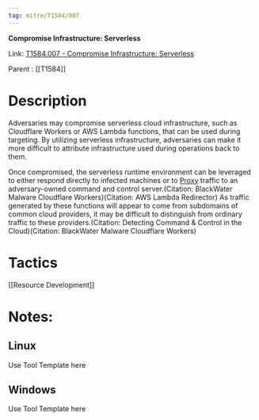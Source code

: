 ```yaml
---
tag: mitre/T1584/007
---
```


**Compromise Infrastructure: Serverless**

Link: [T1584.007 - Compromise Infrastructure: Serverless](https://attack.mitre.org/techniques/T1584/007)

Parent : [[T1584]]


# Description

Adversaries may compromise serverless cloud infrastructure, such as Cloudflare Workers or AWS Lambda functions, that can be used during targeting. By utilizing serverless infrastructure, adversaries can make it more difficult to attribute infrastructure used during operations back to them. 

Once compromised, the serverless runtime environment can be leveraged to either respond directly to infected machines or to [Proxy](https://attack.mitre.org/techniques/T1090) traffic to an adversary-owned command and control server.(Citation: BlackWater Malware Cloudflare Workers)(Citation: AWS Lambda Redirector) As traffic generated by these functions will appear to come from subdomains of common cloud providers, it may be difficult to distinguish from ordinary traffic to these providers.(Citation: Detecting Command & Control in the Cloud)(Citation: BlackWater Malware Cloudflare Workers)

# Tactics


[[Resource Development]]


# Notes:

## Linux

Use Tool Template here

## Windows

Use Tool Template here